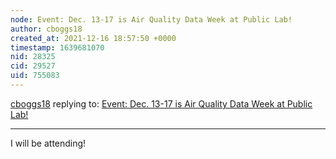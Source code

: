 ```yaml
---
node: Event: Dec. 13-17 is Air Quality Data Week at Public Lab!
author: cboggs18
created_at: 2021-12-16 18:57:50 +0000
timestamp: 1639681070
nid: 28325
cid: 29527
uid: 755083
---
```




[cboggs18](../profile/cboggs18) replying to: [Event: Dec. 13-17 is Air Quality Data Week at Public Lab!](../notes/bhamster/12-01-2021/event-dec-13-17-is-air-quality-data-week-at-public-lab)

----
I will be attending!